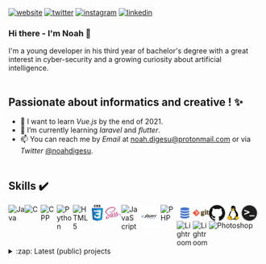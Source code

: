 [![website](https://img.shields.io/badge/website-noahdigesu.com-orange)](https://www.noahdigesu.com/)
[![twitter](https://img.shields.io/badge/twitter-@noahdigesu-orange)](https://www.twitter.com/noahdigesu)
[![instagram](https://img.shields.io/badge/instagram-@n.di.gesu-orange)](https://www.instagram.com/n.di.gesu)
[![linkedin](https://img.shields.io/badge/linkedin-noahdigesu2001-orange)](https://www.linkedin.com/in/noah-di-gesu2001)<br>

### Hi there - I'm Noah :wave:
I'm a young developer in his third year of bachelor's degree with a great interest in cyber-security and a growing curiosity about artificial intelligence.<br><br>

## Passionate about informatics and creative ! ✨
  - 🔭 I want to learn *Vue.js* by the end of 2021.
  - 📖 I’m currently learning *laravel* and *flutter*.
  - 📫 You can reach me by *Email* at [noah.digesu@protonmail.com](mailto:noah.digesu@protonmail.com) or via *Twitter* [@noahdigesu](https://twitter.com/noahdigesu).<br><br>

## Skills ✔️
<img align="left" alt="Java" width="32px" src="https://raw.githubusercontent.com/abranhe/programming-languages-logos/master/src/java/java_32x32.png" />
<img align="left" alt="C" width="32px" src="https://raw.githubusercontent.com/abranhe/programming-languages-logos/master/src/c/c_32x32.png" />
<img align="left" alt="CPP" width="32px" src="https://raw.githubusercontent.com/abranhe/programming-languages-logos/master/src/cpp/cpp_32x32.png" />
<img align="left" alt="Python" width="32px" src="https://raw.githubusercontent.com/abranhe/programming-languages-logos/master/src/python/python_32x32.png" />
<img align="left" alt="HTML5" width="32px" src="https://raw.githubusercontent.com/abranhe/programming-languages-logos/master/src/html/html_32x32.png" />
<img align="left" alt="CSS3" width="32px" src="https://raw.githubusercontent.com/github/explore/80688e429a7d4ef2fca1e82350fe8e3517d3494d/topics/css/css.png" />
<img align="left" alt="Sass" width="32px" src="https://raw.githubusercontent.com/github/explore/80688e429a7d4ef2fca1e82350fe8e3517d3494d/topics/sass/sass.png" />
<img align="left" alt="JavaScript" width="32px" src="https://raw.githubusercontent.com/abranhe/programming-languages-logos/master/src/javascript/javascript_32x32.png" />
<img align="left" alt="Jquery" width="46px" src="https://raw.githubusercontent.com/github/explore/80688e429a7d4ef2fca1e82350fe8e3517d3494d/topics/jquery/jquery.png" />
<img align="left" alt="PHP" width="32px" src="https://raw.githubusercontent.com/abranhe/programming-languages-logos/master/src/php/php_32x32.png" />
<img align="left" alt="SQL" width="32px" src="https://raw.githubusercontent.com/github/explore/80688e429a7d4ef2fca1e82350fe8e3517d3494d/topics/sql/sql.png" />
<img align="left" alt="Git" width="32px" src="https://raw.githubusercontent.com/github/explore/80688e429a7d4ef2fca1e82350fe8e3517d3494d/topics/git/git.png" />
<img align="left" alt="GitHub" width="32px" src="https://raw.githubusercontent.com/github/explore/78df643247d429f6cc873026c0622819ad797942/topics/github/github.png" />
<img align="left" alt="Linux" width="32px" src="https://raw.githubusercontent.com/github/explore/80688e429a7d4ef2fca1e82350fe8e3517d3494d/topics/linux/linux.png" />
<img align="left" alt="Terminal" width="32px" src="https://raw.githubusercontent.com/github/explore/80688e429a7d4ef2fca1e82350fe8e3517d3494d/topics/terminal/terminal.png" />
<img alt="Photoshop" width="32px" src="https://upload.wikimedia.org/wikipedia/commons/thumb/a/af/Adobe_Photoshop_CC_icon.svg/1200px-Adobe_Photoshop_CC_icon.svg.png" />
<img align="left" alt="Lightroom" width="32px" src="https://upload.wikimedia.org/wikipedia/commons/thumb/b/b6/Adobe_Photoshop_Lightroom_CC_logo.svg/1200px-Adobe_Photoshop_Lightroom_CC_logo.svg.png" />
<img align="left" alt="Lightroom" width="32px" src="https://img.favpng.com/25/14/4/figma-user-interface-design-designer-logo-png-favpng-dtBqP6sV3PhEQ2AfU73dHpCwR.jpg" /><br><br><br>

<details>
  <summary>:zap: Latest (public) projects</summary>
  
<!--START_SECTION:activity-->
1. [Safr](https://noahdigesu.com/projects/safr/) - Easily download firefox extensions for your browser to keep you away from online harm.
2. [Repst.it](https://noahdigesu.com/projects/repst.it/) - Ever wanted to repost Instagram pictures without being harrased by adds ?
3. [Terminal](https://noahdigesu.com/projects/terminal/) - Just a fun terminal project.
4. [Brick breaker](https://noahdigesu.com/projects/brickbreaker/) - A brick breaker game made entirely from pure JavaScript.
5. [The smart linguist](https://noahdigesu.com/projects/duonono/) - A duolingo inspired game.
<!--END_SECTION:activity-->

</details>
